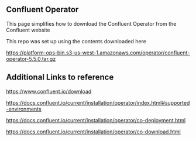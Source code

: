 ## Confluent Operator

This page simplifies how to download the Confluent Operator from the Confluent website

This repo was set up using the contents downloaded here

https://platform-ops-bin.s3-us-west-1.amazonaws.com/operator/confluent-operator-5.5.0.tar.gz

## Additional Links to reference

https://www.confluent.io/download

https://docs.confluent.io/current/installation/operator/index.html#supported-environments

https://docs.confluent.io/current/installation/operator/co-deployment.html

https://docs.confluent.io/current/installation/operator/co-download.html


